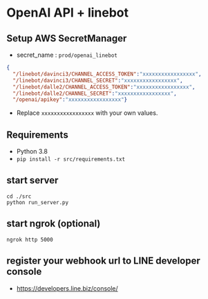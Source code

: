 # OpenAI API + linebot

## Setup AWS SecretManager

- secret_name : `prod/openai_linebot`

```json
{
  "/linebot/davinci3/CHANNEL_ACCESS_TOKEN":"xxxxxxxxxxxxxxxxx",
  "/linebot/davinci3/CHANNEL_SECRET":"xxxxxxxxxxxxxxxxx",
  "/linebot/dalle2/CHANNEL_ACCESS_TOKEN":"xxxxxxxxxxxxxxxxx",
  "/linebot/dalle2/CHANNEL_SECRET":"xxxxxxxxxxxxxxxxx",
  "/openai/apikey":"xxxxxxxxxxxxxxxxx"}
```

- Replace `xxxxxxxxxxxxxxxxx` with your own values.


## Requirements

- Python 3.8
- `pip install -r src/requirements.txt`

## start server
```
cd ./src
python run_server.py
```

## start ngrok (optional)
```
ngrok http 5000
```

## register your webhook url to LINE developer console

- https://developers.line.biz/console/

